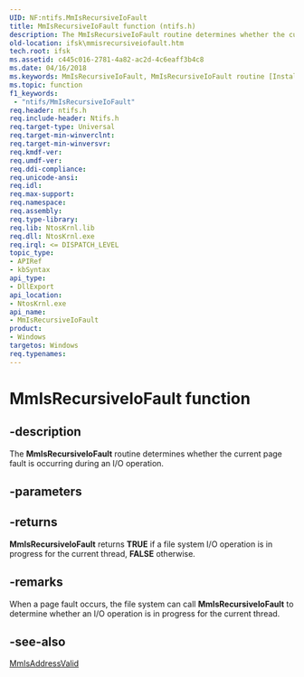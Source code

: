 ```yaml
---
UID: NF:ntifs.MmIsRecursiveIoFault
title: MmIsRecursiveIoFault function (ntifs.h)
description: The MmIsRecursiveIoFault routine determines whether the current page fault is occurring during an I/O operation.
old-location: ifsk\mmisrecursiveiofault.htm
tech.root: ifsk
ms.assetid: c445c016-2781-4a82-ac2d-4c6eaff3b4c8
ms.date: 04/16/2018
ms.keywords: MmIsRecursiveIoFault, MmIsRecursiveIoFault routine [Installable File System Drivers], ifsk.mmisrecursiveiofault, mmref_2f97ee70-0e70-4607-841e-e9d5b3ae74c8.xml, ntifs/MmIsRecursiveIoFault
ms.topic: function
f1_keywords:
 - "ntifs/MmIsRecursiveIoFault"
req.header: ntifs.h
req.include-header: Ntifs.h
req.target-type: Universal
req.target-min-winverclnt: 
req.target-min-winversvr: 
req.kmdf-ver: 
req.umdf-ver: 
req.ddi-compliance: 
req.unicode-ansi: 
req.idl: 
req.max-support: 
req.namespace: 
req.assembly: 
req.type-library: 
req.lib: NtosKrnl.lib
req.dll: NtosKrnl.exe
req.irql: <= DISPATCH_LEVEL
topic_type:
- APIRef
- kbSyntax
api_type:
- DllExport
api_location:
- NtosKrnl.exe
api_name:
- MmIsRecursiveIoFault
product:
- Windows
targetos: Windows
req.typenames: 
---
```


# MmIsRecursiveIoFault function


## -description


The <b>MmIsRecursiveIoFault</b> routine determines whether the current page fault is occurring during an I/O operation.


## -parameters








## -returns



<b>MmIsRecursiveIoFault</b> returns <b>TRUE</b> if a file system I/O operation is in progress for the current thread, <b>FALSE</b> otherwise.




## -remarks



When a page fault occurs, the file system can call <b>MmIsRecursiveIoFault</b> to determine whether an I/O operation is in progress for the current thread.




## -see-also




<a href="https://docs.microsoft.com/windows-hardware/drivers/ddi/ntddk/nf-ntddk-mmisaddressvalid">MmIsAddressValid</a>
 

 

